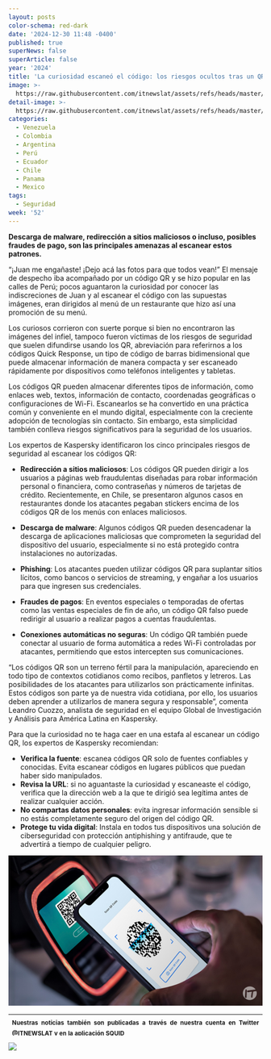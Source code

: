 ```yaml
---
layout: posts
color-schema: red-dark
date: '2024-12-30 11:48 -0400'
published: true
superNews: false
superArticle: false
year: '2024'
title: 'La curiosidad escaneó el código: los riesgos ocultos tras un QR'
image: >-
  https://raw.githubusercontent.com/itnewslat/assets/refs/heads/master/img/540x320/scan-QR-p.jpg
detail-image: >-
  https://raw.githubusercontent.com/itnewslat/assets/refs/heads/master/img/1024x680/scan-QR-g.jpg
categories:
  - Venezuela
  - Colombia
  - Argentina
  - Perú
  - Ecuador
  - Chile
  - Panama
  - Mexico
tags:
  - Seguridad
week: '52'
---
```

**Descarga de malware, redirección a sitios maliciosos o incluso, posibles fraudes de pago, son las principales amenazas al escanear estos patrones.**
 
“¡Juan me engañaste! ¡Dejo acá las fotos para que todos vean!” El mensaje de despecho iba acompañado por un código QR y se hizo popular en las calles de Perú; pocos aguantaron la curiosidad por conocer las indiscreciones de Juan y al escanear el código con las supuestas imágenes, eran dirigidos al menú de un restaurante que hizo así una promoción de su menú.

Los curiosos corrieron con suerte porque si bien no encontraron las imágenes del infiel, tampoco fueron víctimas de los riesgos de seguridad que suelen difundirse usando los QR, abreviación para referirnos a los códigos Quick Response, un tipo de código de barras bidimensional que puede almacenar información de manera compacta y ser escaneado rápidamente por dispositivos como teléfonos inteligentes y tabletas.

Los códigos QR pueden almacenar diferentes tipos de información, como enlaces web, textos, información de contacto, coordenadas geográficas o configuraciones de Wi-Fi. Escanearlos se ha convertido en una práctica común y conveniente en el mundo digital, especialmente con la creciente adopción de tecnologías sin contacto. Sin embargo, esta simplicidad también conlleva riesgos significativos para la seguridad de los usuarios.

Los expertos de Kaspersky identificaron los cinco principales riesgos de seguridad al escanear los códigos QR:

- **Redirección a sitios maliciosos**: Los códigos QR pueden dirigir a los usuarios a páginas web fraudulentas diseñadas para robar información personal o financiera, como contraseñas y números de tarjetas de crédito. Recientemente, en Chile, se presentaron algunos casos en restaurantes donde los atacantes pegaban stickers encima de los códigos QR de los menús con enlaces maliciosos.

- **Descarga de malware**: Algunos códigos QR pueden desencadenar la descarga de aplicaciones maliciosas que comprometen la seguridad del dispositivo del usuario, especialmente si no está protegido contra instalaciones no autorizadas.

- **Phishing**: Los atacantes pueden utilizar códigos QR para suplantar sitios lícitos, como bancos o servicios de streaming, y engañar a los usuarios para que ingresen sus credenciales.

- **Fraudes de pagos**: En eventos especiales o temporadas de ofertas como las ventas especiales de fin de año, un código QR falso puede redirigir al usuario a realizar pagos a cuentas fraudulentas. 
- **Conexiones automáticas no seguras**: Un código QR también puede conectar al usuario de forma automática a redes Wi-Fi controladas por atacantes, permitiendo que estos intercepten sus comunicaciones.

“Los códigos QR son un terreno fértil para la manipulación, apareciendo en todo tipo de contextos cotidianos como recibos, panfletos y letreros. Las posibilidades de los atacantes para utilizarlos son prácticamente infinitas. Estos códigos son parte ya de nuestra vida cotidiana, por ello, los usuarios deben aprender a utilizarlos de manera segura y responsable”, comenta Leandro Cuozzo, analista de seguridad en el equipo Global de Investigación y Análisis para América Latina en Kaspersky.

Para que la curiosidad no te haga caer en una estafa al escanear un código QR, los expertos de Kaspersky recomiendan:

- **Verifica la fuente**: escanea códigos QR solo de fuentes confiables y conocidas. Evita escanear códigos en lugares públicos que puedan haber sido manipulados.
- **Revisa la URL**: si no aguantaste la curiosidad y escaneaste el código, verifica que la dirección web a la que te dirigió sea legítima antes de realizar cualquier acción.
- **No compartas datos personales**: evita ingresar información sensible si no estás completamente seguro del origen del código QR.
- **Protege tu vida digital**: Instala en todos tus dispositivos una solución de ciberseguridad con protección antiphishing y antifraude, que te advertirá a tiempo de cualquier peligro.

![](https://raw.githubusercontent.com/itnewslat/assets/refs/heads/master/img/540x320/scan-QR-p.jpg)

<table style="height: 42px;" width="569">
<tbody>
<tr>
<td style="text-align: justify;"><sub><strong>Nuestras noticias también son publicadas a través de nuestra cuenta en Twitter <a href="https://twitter.com/itnewslat?lang=es">@ITNEWSLAT</a> y en la aplicación <a href="https://squidapp.co/en/">SQUID</a></strong></sub></td>
</tr>
</tbody>
</table>

<img src="https://tracker.metricool.com/c3po.jpg?hash=56f88a41e39ab42c063cc51676587a04"/>